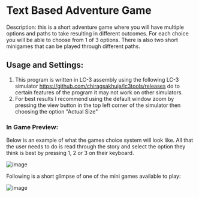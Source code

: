 # Text Based Adventure Game
Description: this is a short adventure game where you will have multiple options and paths to take resulting in different outcomes. For each choice you will be able to choose from 1 of 3 options. There is also two short minigames that can be played through different paths.

## Usage and Settings: 
1. This program is written in LC-3 assembly using the following LC-3 simulator https://github.com/chiragsakhuja/lc3tools/releases do to certain features of the program it may not work on other simulators.
2. For best results I recommend using the default window zoom by pressing the view button in the top left corner of the simulator then choosing the option "Actual Size"

### In Game Preview:

Below is an example of what the games choice system will look like. All that the user needs to do is read through the story and select the option they think is best by pressing 1, 2 or 3 on their keyboard.

![image](https://github.com/user-attachments/assets/1e0cc6b0-3c42-41ec-b326-4cd5997aa48a)



Following is a short glimpse of one of the mini games available to play:

![image](https://github.com/user-attachments/assets/38575eaf-2326-4572-b25e-52fcb5aa66fa)

